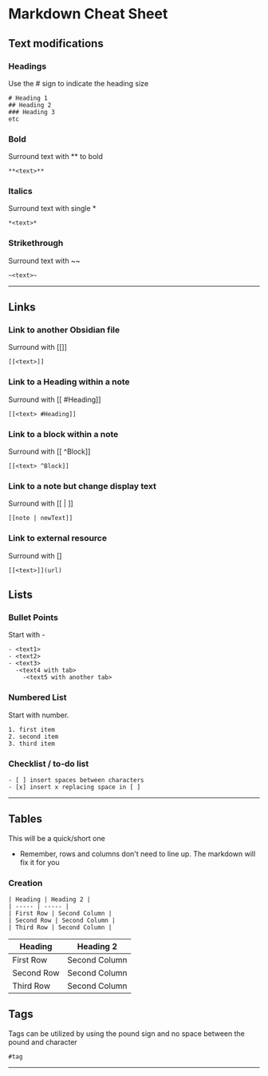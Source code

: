 # Markdown Cheat Sheet

## Text modifications

### Headings
Use the # sign to indicate the heading size
~~~
# Heading 1
## Heading 2
### Heading 3
etc
~~~

### Bold
Surround text with ** to bold
~~~
**<text>**
~~~

### Italics
Surround text with single *
~~~
*<text>*
~~~

### Strikethrough
Surround text with ~~
~~~
~<text>~
~~~

---

## Links

### Link to another Obsidian file
Surround with [[]]
~~~
[[<text>]]
~~~

### Link to a Heading within a note
Surround with [[<text> #Heading]]
~~~
[[<text> #Heading]]
~~~

### Link to a block within a note
Surround with [[<text> ^Block]]
~~~
[[<text> ^Block]]
~~~

### Link to a note but change display text
Surround with [[<text> | <newText>]]
~~~
[[note | newText]]
~~~

### Link to external resource
Surround with [[]]()
~~~
[[<text>]](url)
~~~

## Lists

### Bullet Points
Start with -
~~~ 
- <text1>
- <text2>
- <text3>
  -<text4 with tab>
    -<text5 with another tab>
~~~

### Numbered List
Start with number.
~~~
1. first item
2. second item
3. third item
~~~

### Checklist / to-do list
~~~
- [ ] insert spaces between characters
- [x] insert x replacing space in [ ]
~~~

---

## Tables
This will be a quick/short one
- Remember, rows and columns don't need to line up. The markdown will fix it for you

### Creation
~~~
| Heading | Heading 2 |
| ----- | ----- |
| First Row | Second Column |
| Second Row | Second Column |
| Third Row | Second Column |
~~~
| Heading | Heading 2 |
| ----- | ----- |
| First Row | Second Column |
| Second Row | Second Column |
| Third Row | Second Column |

## Tags
Tags can be utilized by using the pound sign and no space between the pound and character
~~~
#tag
~~~

---
